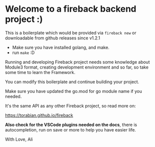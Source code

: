 # Welcome to a fireback backend project :)

This is a boilerplate which would be provided via `fireback new` or downloadable from github releases since v1.2.1

- Make sure you have installed golang, and make.
- run `make` :D 

Running and developing Fireback project needs some knowledge about Module3 format, creating development
environment and so far, so take some time to learn the Framework.

You can modify this boilerplate and continue building your project.

Make sure you have updated the go.mod for go module name if you needed.

It's the same API as any other Fireback project, so read more on:

https://torabian.github.io/fireback

**Also check for the VSCode plugins needed on the docs**, there is autocompletion, run on save or more
to help you have easier life.

With Love, Ali